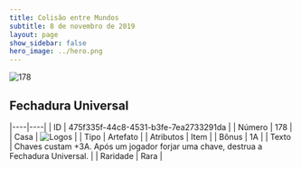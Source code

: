 ```yaml
---
title: Colisão entre Mundos
subtitle: 8 de novembro de 2019
layout: page
show_sidebar: false
hero_image: ../hero.png
---
```


![178](https://cdn.keyforgegame.com/media/card_front/pt/452_178_3M3F33339XV4_pt.png)

## Fechadura Universal

|----|----|
| ID | 475f335f-44c8-4531-b3fe-7ea2733291da |
| Número | 178 |
| Casa | ![Logos](https://archonarcana.com/images/thumb/c/ce/Logos.png/22px-Logos.png "Logos") |
| Tipo | Artefato |
| Atributos | Item |
| Bônus | 1A |
| Texto | Chaves custam +3A. Após um jogador forjar uma chave, destrua a Fechadura Universal. |
| Raridade | Rara |
